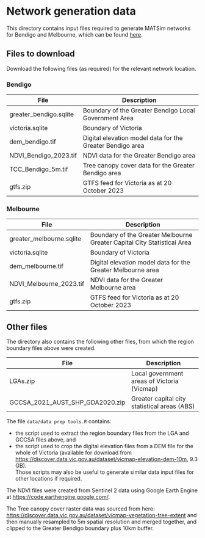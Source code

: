 # Network generation data

This directory contains input files required to generate MATSim networks for Bendigo and Melbourne, which can be found [here](https://osf.io/ajycn/). 

## Files to download

Download the following files (as required) for the relevant network location.

### Bendigo
| File                     | Description                                       |
|--------------------------|---------------------------------------------------|
| greater_bendigo.sqlite   | Boundary of the Greater Bendigo Local Government Area |
| victoria.sqlite          | Boundary of Victoria                              |
| dem_bendigo.tif          | Digital elevation model data for the Greater Bendigo area |
| NDVI_Bendigo_2023.tif    | NDVI data for the Greater Bendigo area              |
| TCC_Bendigo_5m.tif       | Tree canopy cover data for the Greater Bendigo area |
| gtfs.zip                 | GTFS feed for Victoria as at 20 October 2023      |


### Melbourne
| File                     | Description                                       |
|--------------------------|---------------------------------------------------|
| greater_melbourne.sqlite | Boundary of the Greater Melbourne Greater Capital City Statistical Area |
| victoria.sqlite          | Boundary of Victoria                              |
| dem_melbourne.tif        | Digital elevation model data for the Greater Melbourne area |
| NDVI_Melbourne_2023.tif  | NDVI data for the Greater Melbourne area        |
| gtfs.zip                 | GTFS feed for Victoria as at 20 October 2023      |


## Other files

The directory also contains the following other files, from which the region boundary files above were created.

| File                            | Description                                  |
|---------------------------------|----------------------------------------------|
| LGAs.zip                        | Local government areas of Victoria (Vicmap)  |
| GCCSA_2021_AUST_SHP_GDA2020.zip | Greater capital city statistical areas (ABS) |


The file `data/data prep tools.R` contains:
* the script used to extract the region boundary files from the LGA and GCCSA files above, and
* the script used to crop the digital elevation files from a DEM file for the whole of Victoria (available for download from https://discover.data.vic.gov.au/dataset/vicmap-elevation-dem-10m, 9.3 GB).  
Those scripts may also be useful to generate similar data input files for other locations if required.

The NDVI files were created from Sentinel 2 data using Google Earth Engine at https://code.earthengine.google.com/.

The Tree canopy cover raster data was sourced from here: https://discover.data.vic.gov.au/dataset/vicmap-vegetation-tree-extent and then manually resampled to 5m spatial resolution and merged together, and clipped to the Greater Bendigo boundary plus 10km buffer.
